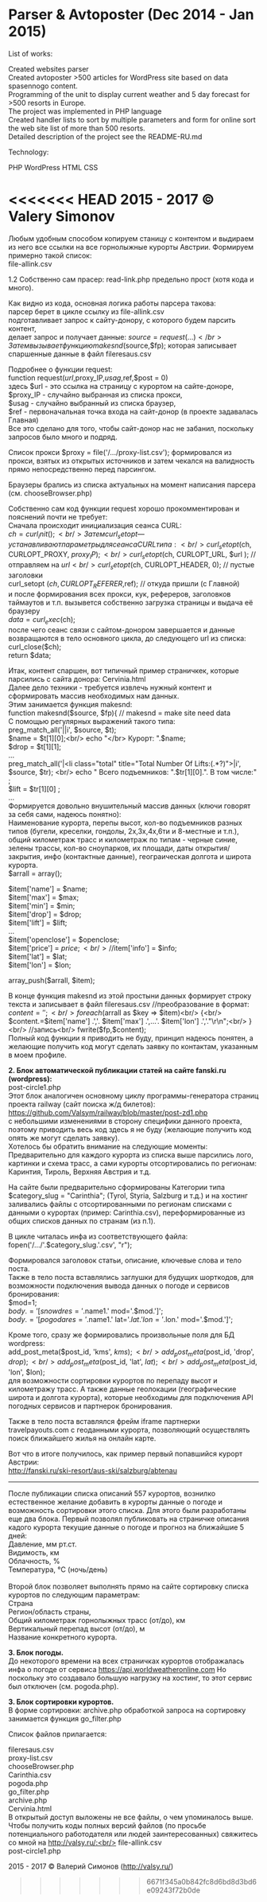# Parser & Avtoposter (Dec 2014 - Jan 2015)

List of works:

Created websites parser</br>
Created avtoposter >500 articles for WordPress site based on data spasennogo content.</br>
Programming of the unit to display current weather and 5 day forecast for >500 resorts in Europe.</br>
The project was implemented in PHP language</br>
Created handler lists to sort by multiple parameters and form for online sort the web site list of more than 500 resorts.</br>
Detailed description of the project see the README-RU.md</br>

Technology:

PHP WordPress HTML CSS

<<<<<<< HEAD
2015 - 2017 © Valery Simonov
=======
Любым удобным способом копируем станицу с контентом и выдираем из него все ссылки на все горнолыжные курорты Австрии. Формируем примерно такой список:<br/>
file-allink.csv

1.2 Собственно сам прасер: read-link.php предельно прост (хотя кода и много).

Как видно из кода, основная логика работы парсера такова: </br>
парсер берет в цикле ссылку из file-allink.csv</br>
подготавливает запрос к сайту-донору, с которого будем парсить контент, </br>
делает запрос и получает данные: $source = request(...)</br>
Затем вызывает функцию makesnd($source,$fp); которая записывает спаршенные данные в файл fileresaus.csv</br>

Подробнее о функции request:<br/>
function request($url,$proxy_IP,$usag,$ref,$post = 0)<br/>
здесь $url - это ссылка на страницу с курортом на сайте-доноре, <br/>
$proxy_IP - случайно выбранная из списка прокси, <br/>
$usag - случайно выбранный из списка браузер, <br/>
$ref - первоначальная точка входа на сайт-донор (в проекте задавалась Главная)<br/>
Все это сделано для того, чтобы сайт-донор нас не забанил, поскольку запросов было много и подряд.<br/>

Список прокси $proxy = file('/.../proxy-list.csv'); формировался из прокси, взятых из открытых источников и затем чекался на валидность прямо непосредственно перед парсингом.

Браузеры брались из списка актуальных на момент написания парсера (см. chooseBrowser.php)

Собственно сам код функции request хорошо прокомментирован и пояснений почти не требует:  <br/>
Сначала происходит инициализация сеанса CURL:<br/>
$ch = curl_init();<br/> 
Затем curl_setopt — устанавливают параметры для сеанса CURL типа:<br/>
curl_setopt($ch, CURLOPT_PROXY, $proxy_IP );<br/>
curl_setopt($ch, CURLOPT_URL, $url ); // отправляем на $url<br/>
curl_setopt($ch, CURLOPT_HEADER, 0); // пустые заголовки<br/>
curl_setopt ($ch , CURLOPT_REFERER,$ref); // откуда пришли (с Главной)<br/>
 и после формирования всех прокси, кук, рефереров, заголовков таймаутов и т.п. вызывется собственно загрузка страницы и выдача её браузеру<br/>
$data = curl_exec($ch);<br/>
после чего сеанс связи с сайтом-донором завершается и данные возвращаются в тело основного цикла, до следующего url из списка: <br/> 
curl_close($ch);<br/> 
return $data;<br/> 

Итак, контент спаршен, вот типичный пример страничкек, которые парсились с сайта донора: Cervinia.html<br/> 
Далее дело техники - требуется извлечь нужный контент и сформировать массив необходимых нам данных. <br/> 
Этим занимается функция makesnd: <br/>
function makesnd($source, $fp){ // makesnd = make site need data<br/>
С помощью регулярных выражений такого типа:<br/>
preg_match_all('|<meta name="keywords" content="(.*?)" />|i', $source, $t); <br/>
$name = $t[1][0];<br/>
echo "</br>   Курорт: ".$name;<br/>
$drop = $t[1][1];<br/>
...<br/>
preg_match_all('|\<li class="total" title="Total Number Of Lifts:(.*?)">|i', $source, $tr); <br/>
echo "   Всего подъемников: ".$tr[1][0].". В том числе:" ;<br/>
$lift = $tr[1][0] ;<br/>
...<br/>
Формируется довольно внушительный массив данных (ключи говорят за себя сами, надеюсь понятно):<br/>
Наименование курорта, перепы высот, кол-во подъемников разных типов (бугели, креселки, гондолы, 2х,3х,4х,6ти и 8-местные и т.п.), общий километраж трасс и километраж по типам - черные синие, зелены трассы, кол-во сноупарков, их площади, даты открытия/закрытия, инфо (контактные данные), геограическая долгота и широта курорта.<br/>
$arrall = array();<br/>

$item['name'] = $name;<br/>
$item['max'] = $max;<br/>
$item['min'] = $min;<br/>
$item['drop'] = $drop;<br/>
$item['lift'] = $lift;<br/>
...<br/>
$item['openclose'] = $openclose;<br/>
$item['price'] = $price;<br/>
//$item['info'] = $info;<br/>
$item['lat'] = $lat;<br/>
$item['lon'] = $lon;<br/>

array_push($arrall, $item);<br/>

В конце функция makesnd из этой простыни данных формирует строку текста и записывает в файл fileresaus.csv
//преобразование в формат:<br/>
$content = '';<br/>
foreach ($arrall as $key => $item)<br/>
{<br/>
  $content.=$item['name'] .','. $item['max'] .',...'. $item['lon'] .','."\r\n";<br/>
}<br/>
//запись<br/>
fwrite($fp,$content);<br/>
Полный код функции я приводить не буду, принцип надеюсь понятен, а желающие получить код могут сделать заявку по контактам, указанным в моем профиле.<br/>

<b>2. Блок автоматической публикации статей на сайте fanski.ru (wordpress):</b> <br/>
post-circle1.php<br/>
Этот блок аналогичен основному циклу программы-генератора страниц проекта railway (сайт поиска ж/д билетов):<br/> https://github.com/Valsym/railway/blob/master/post-zd1.php<br/> с небольшими изменениями в сторону специфики данного проекта, поэтому приводить весь код здесь я не буду (желающие получить код опять же могут сделать заявку).<br/>
Хотелось бы обратить внимание на следующие моменты:<br/>
Предварительно для каждого курорта из списка выше парсились лого, картинки и схема трасс, а сами курорты отсортировались по регионам: Каринтия, Тироль, Верхняя Австрия и т.д. 

На сайте были предварительно сформированы Категории типа $category_slug = "Carinthia"; (Tyrol, Styria,  Salzburg и т.д.) и  на хостинг заливались файлы с отсортированными по регионам списками с данными о курортах (пример: Carinthia.csv), переформированные из общих списков данных по странам (из п.1).

В цикле читалась инфа из соответствующего файла: <br/>
fopen('/.../'.$category_slug.'.csv', "r");

Формировался заголовок статьи, описание, ключевые слова и тело поста.<br/>
Также в тело поста вставлялись заглушки для будущих шорткодов, для возможности подключения вывода данных о погоде и сервисов бронирования:<br/>
$mod=1;<br/>
$body .='[snowd res='.$name1.' mod='.$mod.']';<br/>
$body .='[pogoda res='.$name1.' lat='.$lat.' lon='.$lon.' mod='.$mod.']';<br/>

Кроме того, сразу же формировались произвольные поля для БД wordpress:<br/>
	add_post_meta($post_id, 'kms', $kms);<br/>
	add_post_meta($post_id, 'drop', $drop);<br/>
	add_post_meta($post_id, 'lat', $lat);<br/>
	add_post_meta($post_id, 'lon', $lon);<br/>
	для возможности сортировки курортов по перепаду высот и километражу трасс. А также данные геолокации (географические широта и долгота курорта), которые необходимы для подключения API погодных сервисов и партнерок бронирования.

Также в тело поста вставлялся фрейм iframe партнерки travelpayouts.com с геоданными курорта, позволяющий осуществлять поиск ближайшего жилья на онлайн карте.
	
Вот что в итоге получилось, как пример первый попавшийся курорт Австрии:<br/>
http://fanski.ru/ski-resort/aus-ski/salzburg/abtenau

********************************************************************************

После публикации списка описаний 557 курортов, вознилко естественное желание добавить в курорты данные о погоде и возможность сортировки этого списка. Для этого были разработаны еще два блока. </b>
Первый позволял публиковать на страничке описания кадого курорта текущие данные о погоде и прогноз на ближайшие 5 дней:  </br>
Давление, мм рт.ст.</br>
Видимость, км</br>
Облачность, %</br>
Температура, °C (ночь/день)</br>
</br>
Второй блок позволяет выполнять  прямо на сайте сортировку списка курортов по следующим параметрам:</br>
Страна </br>
Регион/область страны, </br>
Общий километраж горнолыжных трасс (от/до), км</br>
Вертикальный перепад высот (от/до), м</br>
Название конкретного курорта.</br>

<b>3. Блок погоды.</b><br/>
До некоторого времени на всех страничках курортов отображалась инфа о погоде от сервиса https://api.worldweatheronline.com Но поскольку это создавало большую нагрузку на хостинг, то этот сервис был отключен (см. pogoda.php).

<b>3. Блок сортировки курортов.</b><br/>
В форме сортировки: archive.php обработкой запроса на сортировку занимается функция go_filter.php

Список файлов прилагается: <br/>

fileresaus.csv<br/>
proxy-list.csv<br/>
chooseBrowser.php<br/>
Carinthia.csv<br/>
pogoda.php<br/>
go_filter.php<br/>
archive.php<br/>
Cervinia.html<br/>
В открытый доступ выложены не все файлы, о чем упоминалось выше. Чтобы получить коды полных версий файлов (по просьбе потенциального работодателя или людей заинтересованных) свяжитесь со мной на http://valsy.ru/:<br/>
file-allink.csv<br/>
post-circle1.php<br/>


2015 - 2017 © Валерий Симонов (http://valsy.ru/)
>>>>>>> 6671f345a0b842fc8d6bd8d3bd6e09243f72b0de
